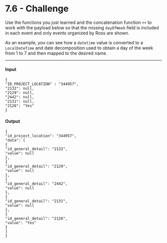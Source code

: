 # 7.6 - Challenge

Use the functions you just learned and the concatenation function `++` to work with the payload below so that the missing `dayOfWeek` field is included in each event and only events organized by Ross are shown.

As an example, you can see how a `datetime` value is converted to a `LocalDateTime` and date decomposition used to obtain a day of the week from 1 to 7 and then mapped to the desired name.

---
#### Input
```
{
"ID_PROJECT_LOCATION" : "344957",
"2132": null,
"2129": null,
"2442": null,
"2131": null,
"2126": "Yes"
}
```
#### Output
```
{
"id_project_location": "344957",
"data": [
{
"id_general_detail": "2132",
"value": null
},
{
"id_general_detail": "2129",
"value": null
},
{
"id_general_detail": "2442",
"value": null
},
{
"id_general_detail": "2131",
"value": null
},
{
"id_general_detail": "2126",
"value": "Yes"
}
]
}
```
